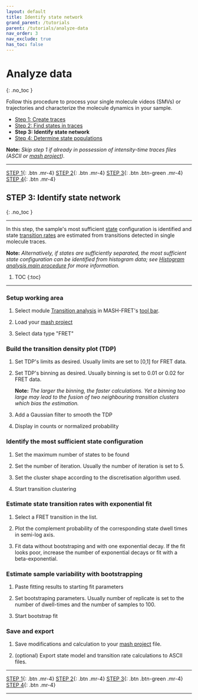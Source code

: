 ```yaml
---
layout: default
title: Identify state network
grand_parent: /tutorials
parent: /tutorials/analyze-data
nav_order: 3
nav_exclude: true
has_toc: false
---
```



# Analyze data
{: .no_toc }

Follow this procedure to process your single molecule videos (SMVs) or trajectories and characterize the molecule dynamics in your sample.

* [Step 1: Create traces](create-traces.html)
* [Step 2: Find states in traces](find-states-in-traces.html)
* **Step 3: Identify state network**
* [Step 4: Determine state populations](determine-state-populations.html)

**Note:** *Skip step 1 if already in possession of intensity-time traces files (ASCII or 
[mash project](../../output-files/mash-mash-project.html)).*

<span id="steps"></span>

---

<span class="fs-3">[STEP 1](create-traces.html#steps){: .btn .mr-4} [STEP 2](find-states-in-traces.html#steps){: .btn .mr-4} [STEP 3](identify-state-network.html#steps){: .btn .btn-green .mr-4} [STEP 4](determine-state-populations.html#steps){: .btn .mr-4}</span>

## STEP 3: Identify state network
{: .no_toc }

---

In this step, the sample's most sufficient <u>state</u> configuration is identified and state <u>transition rates</u> are estimated from transitions detected in single molecule traces.

**Note:** *Alternatively, if states are sufficiently separated, the most sufficient state configuration can be identified from histogram data; see
[Histogram analysis main procedure](../../histogram-analysis/functionalities/main-procedure.html) for more information.*

1. TOC
{:toc}

---

### Setup working area

1. Select module 
[Transition analysis](../../transition-analysis) in MASH-FRET's [tool bar](../../Getting_started.html#interface).

1. Load your 
[mash project](../../output-files/mash-mash-project.html)

1. Select data type "FRET"


### Build the transition density plot (TDP)

1. Set TDP's limits as desired.
Usually limits are set to [0,1] for FRET data.

1. Set TDP's binning as desired.
Usually binning is set to 0.01 or 0.02 for FRET data.  
     
   **Note:** *The larger the binning, the faster calculations. Yet a binning too large may lead to the fusion of two neighbouring transition clusters which bias the estimation.*

1. Add a Gaussian filter to smooth the TDP

1. Display in counts or normalized probability


### Identify the most sufficient state configuration

1. Set the maximum number of states to be found

1. Set the number of iteration.
Usually the number of iteration is set to 5.

1. Set the cluster shape according to the discretisation algorithm used.

1. Start transition clustering


### Estimate state transition rates with exponential fit

1. Select a FRET transition in the list.

1. Plot the complement probability of the corresponding state dwell times in semi-log axis.

1. Fit data without bootstraping and with one exponential decay.
If the fit looks poor, increase the number of exponential decays or fit with a beta-exponential.


### Estimate sample variability with bootstrapping

1. Paste fitting results to starting fit parameters

1. Set bootstraping parameters.
Usually number of replicate is set to the number of dwell-times  and the number of samples to 100.

1. Start bootstrap fit


### Save and export

1. Save modifications and calculation to your 
[mash project](../../output-files/mash-mash-project.html) file.

1. (optional) Export state model and transition rate calculations to ASCII files.

---

<span class="fs-3">[STEP 1](create-traces.html#steps_bottom){: .btn .mr-4} [STEP 2](find-states-in-traces.html#steps_bottom){: .btn .mr-4} [STEP 3](identify-state-network.html#steps_bottom){: .btn .btn-green .mr-4} [STEP 4](determine-state-populations.html#steps_bottom){: .btn .mr-4}</span>

---

<span id="steps_bottom"></span>